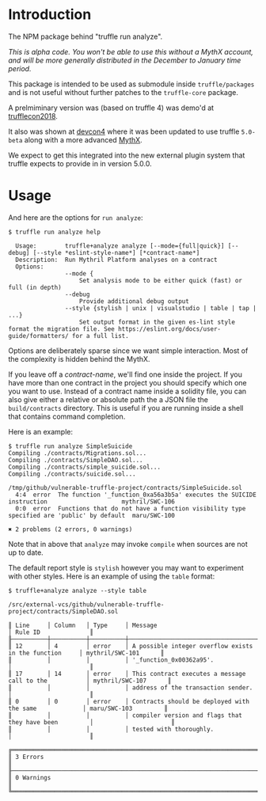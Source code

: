 # Introduction

The NPM package behind "truffle run analyze".

_This is alpha code. You won't be able to use this without a MythX account,
and will be more generally distributed in the December to January time period._

This package is intended to be used as submodule inside
`truffle/packages` and is not useful without further patches to
the `truffle-core` package.

A prelmiminary version was (based on truffle 4) was demo'd at
[trufflecon2018](https://truffleframework.com/trufflecon2018).

It also was shown at [devcon4](https://devcon4.ethereum.org/)
where it was been updated to use truffle `5.0-beta` along with
a more advanced [MythX](mythril.ai).

We expect to get this integrated into the new external plugin system
that truffle expects to provide in in version 5.0.0.

# Usage

And here are the options for `run analyze`:

```console
$ truffle run analyze help

  Usage:        truffle+analyze analyze [--mode={full|quick}] [--debug] [--style *eslint-style-name*] [*contract-name*]
  Description:  Run Mythril Platform analyses on a contract
  Options:
                --mode {
                    Set analysis mode to be either quick (fast) or full (in depth)
                --debug
                    Provide additional debug output
                --style {stylish | unix | visualstudio | table | tap | ...}
                    Set output format in the given es-lint style format the migration file. See https://eslint.org/docs/user-guide/formatters/ for a full list.
```

Options are deliberately sparse since we want simple interaction. Most
of the complexity is hidden behind the MythX.

If you leave off a _contract-name_, we'll find one inside the
project. If you have more than one contract in the project you should
specify which one you want to use. Instead of a contract name inside a
solidity file, you can also give either a relative or absolute path
the a JSON file the `build/contracts` directory. This is useful if
you are running inside a shell that contains command completion.

Here is an example:

```console
$ truffle run analyze SimpleSuicide
Compiling ./contracts/Migrations.sol...
Compiling ./contracts/SimpleDAO.sol...
Compiling ./contracts/simple_suicide.sol...
Compiling ./contracts/suicide.sol...

/tmp/github/vulnerable-truffle-project/contracts/SimpleSuicide.sol
  4:4  error  The function '_function_0xa56a3b5a' executes the SUICIDE instruction                     mythril/SWC-106
  0:0  error  Functions that do not have a function visibility type specified are 'public' by default  maru/SWC-100

✖ 2 problems (2 errors, 0 warnings)

```

Note that in above that `analyze` may invoke `compile` when sources are not up to date.

The default report style is `stylish` however you may want to experiment with other styles.
Here is an example of using the  `table` format:


```
$ truffle+analyze analyze --style table

/src/external-vcs/github/vulnerable-truffle-project/contracts/SimpleDAO.sol

║ Line     │ Column   │ Type     │ Message                                                │ Rule ID              ║
╟──────────┼──────────┼──────────┼────────────────────────────────────────────────────────┼──────────────────────╢
║ 12       │ 4        │ error    │ A possible integer overflow exists in the function     │ mythril/SWC-101      ║
║          │          │          │ '_function_0x00362a95'.                                │                      ║
║ 17       │ 14       │ error    │ This contract executes a message call to the           │ mythril/SWC-107      ║
║          │          │          │ address of the transaction sender.                     │                      ║
║ 0        │ 0        │ error    │ Contracts should be deployed with the same             │ maru/SWC-103         ║
║          │          │          │ compiler version and flags that they have been         │                      ║
║          │          │          │ tested with thoroughly.                                │                      ║

╔════════════════════════════════════════════════════════════════════════════════════════════════════════════════╗
║ 3 Errors                                                                                                       ║
╟────────────────────────────────────────────────────────────────────────────────────────────────────────────────╢
║ 0 Warnings                                                                                                     ║
╚════════════════════════════════════════════════════════════════════════════════════════════════════════════════╝
```
